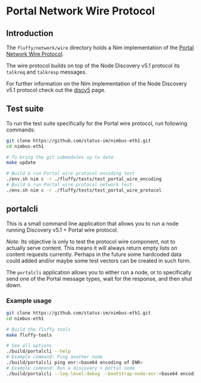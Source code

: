 # Portal Network Wire Protocol
## Introduction
The `fluffy/network/wire` directory holds a Nim implementation of the
[Portal Network Wire Protocol](https://github.com/ethereum/portal-network-specs/blob/master/state-network.md#wire-protocol).

The wire protocol builds on top of the Node Discovery v5.1 protocol its
`talkreq` and `talkresp` messages.

For further information on the Nim implementation of the Node Discovery v5.1
protocol check out the
[discv5](https://github.com/status-im/nim-eth/blob/master/doc/discv5.md) page.

## Test suite
To run the test suite specifically for the Portal wire protocol, run following
commands:
```sh
git clone https://github.com/status-im/nimbus-eth1.git
cd nimbus-eth1

# To bring the git submodules up to date
make update

# Build & run Portal wire protocol encoding test
./env.sh nim c -r ./fluffy/tests/test_portal_wire_encoding
# Build & run Portal wire protocol network test
./env.sh nim c -r ./fluffy/tests/test_portal_wire_protocol
```

## portalcli
This is a small command line application that allows you to run a node running
Discovery v5.1 + Portal wire protocol.

*Note:* Its objective is only to test the protocol wire component, not to actually
serve content. This means it will always return empty lists on content requests
currently. Perhaps in the future some hardcoded data could added and/or maybe
some test vectors can be created in such form.

The `portalcli` application allows you to either run a node, or to specifically
send one of the Portal message types, wait for the response, and then shut down.

### Example usage
```sh
git clone https://github.com/status-im/nimbus-eth1.git
cd nimbus-eth1

# Build the fluffy tools
make fluffy-tools

# See all options
./build/portalcli --help
# Example command: Ping another node
./build/portalcli ping enr:<base64 encoding of ENR>
# Example command: Run a discovery + portal node
./build/portalcli --log-level:debug --bootstrap-node:enr:<base64 encoding of ENR>
```
